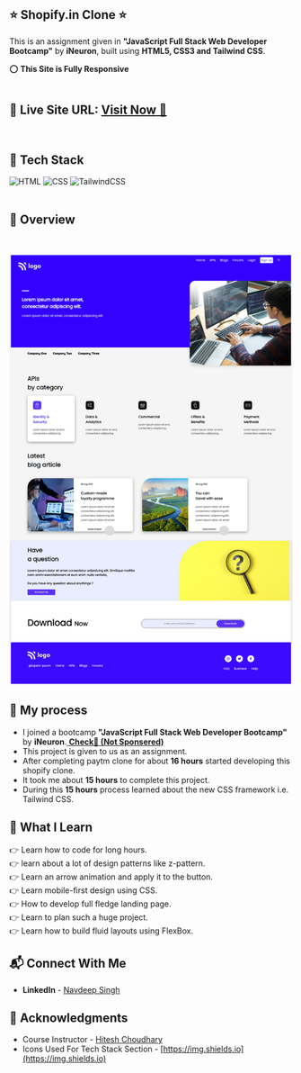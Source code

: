 ## ⭐ Shopify.in Clone ⭐

This is an assignment given in **"JavaScript Full Stack Web Developer Bootcamp"** by **iNeuron**, built using **HTML5, CSS3 and Tailwind CSS**.

⭕ **This Site is Fully Responsive**
<br>
<br>

## 📌 **Live Site URL:** <a href="https://shopify-website-clone.netlify.app/">**Visit Now** 🚀</a>

<br>

## 📌 Tech Stack

![HTML](https://img.shields.io/badge/html5%20-%23E34F26.svg?&style=for-the-badge&logo=html5&logoColor=white)
![CSS](https://img.shields.io/badge/css3%20-%231572B6.svg?&style=for-the-badge&logo=css3&logoColor=white)
<img alt="TailwindCSS" src="https://img.shields.io/badge/Tailwind_CSS-38B2AC?style=for-the-badge&logo=tailwind-css&logoColor=white"/>&nbsp;
<br>
<br>

## 📌 Overview

<br>

![Screenshot](./images/screenshot.png "Template Screenshot")

## 📌 My process

- I joined a bootcamp **"JavaScript Full Stack Web Developer Bootcamp"** by **iNeuron**.<a href="https://ineuron.ai/"> **Check🚀 (Not Sponsered)**</a>
- This project is given to us as an assignment.
- After completing paytm clone for about **16 hours** started developing this shopify clone.
- It took me about **15 hours** to complete this project.
- During this **15 hours** process learned about the new CSS framework i.e. Tailwind CSS.

## 📌 What I Learn

👉 Learn how to code for long hours.  
👉 learn about a lot of design patterns like z-pattern.  
👉 Learn an arrow animation and apply it to the button.  
👉 Learn mobile-first design using CSS.  
👉 How to develop full fledge landing page.  
👉 Learn to plan such a huge project.  
👉 Learn how to build fluid layouts using FlexBox.

## 📬 Connect With Me

- **LinkedIn** - [Navdeep Singh](https://www.linkedin.com/in/navdeep-singh-a9112313b/)


## 📌 Acknowledgments

- Course Instructor - [Hitesh Choudhary](https://github.com/hiteshchoudhary)
- Icons Used For Tech Stack Section - [https://img.shields.io](https://img.shields.io)

